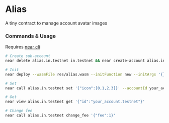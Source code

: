 # Alias

A tiny contract to manage account avatar images

### Commands & Usage

Requires [near cli]()

```bash
# Create sub-account
near delete alias.in.testnet in.testnet && near create-account alias.in.testnet --masterAccount in.testnet

# Init
near deploy --wasmFile res/alias.wasm --initFunction new --initArgs '{}' --accountId alias.in.testnet

# Set
near call alias.in.testnet set '{"icon":[0,1,2,3]}' --accountId your_account.testnet --amount 1

# Get
near view alias.in.testnet get '{"id":"your_account.testnet"}'

# Change fee
near call alias.in.testnet change_fee '{"fee":1}'
```